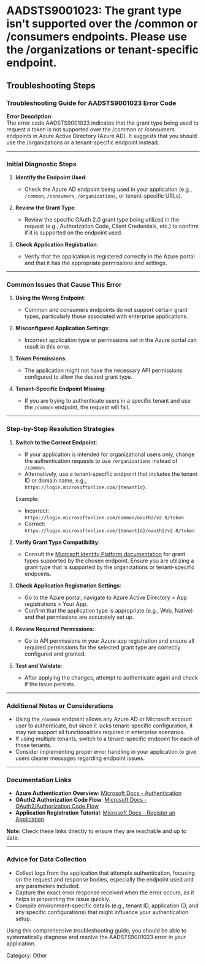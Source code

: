 # AADSTS9001023: The grant type isn't supported over the /common or /consumers endpoints. Please use the /organizations or tenant-specific endpoint.


## Troubleshooting Steps
### Troubleshooting Guide for AADSTS9001023 Error Code

**Error Description**:  
The error code AADSTS9001023 indicates that the grant type being used to request a token is not supported over the /common or /consumers endpoints in Azure Active Directory (Azure AD). It suggests that you should use the /organizations or a tenant-specific endpoint instead.

---

### Initial Diagnostic Steps

1. **Identify the Endpoint Used**:
   - Check the Azure AD endpoint being used in your application (e.g., `/common`, `/consumers`, `/organizations`, or tenant-specific URLs).

2. **Review the Grant Type**:
   - Review the specific OAuth 2.0 grant type being utilized in the request (e.g., Authorization Code, Client Credentials, etc.) to confirm if it is supported on the endpoint used.

3. **Check Application Registration**:
   - Verify that the application is registered correctly in the Azure portal and that it has the appropriate permissions and settings.

---

### Common Issues that Cause This Error

1. **Using the Wrong Endpoint**:
   - Common and consumers endpoints do not support certain grant types, particularly those associated with enterprise applications.

2. **Misconfigured Application Settings**:
   - Incorrect application type or permissions set in the Azure portal can result in this error.

3. **Token Permissions**:
   - The application might not have the necessary API permissions configured to allow the desired grant type.

4. **Tenant-Specific Endpoint Missing**:
   - If you are trying to authenticate users in a specific tenant and use the `/common` endpoint, the request will fail.

---

### Step-by-Step Resolution Strategies

1. **Switch to the Correct Endpoint**:
   - If your application is intended for organizational users only, change the authentication requests to use `/organizations` instead of `/common`.
   - Alternatively, use a tenant-specific endpoint that includes the tenant ID or domain name, e.g., `https://login.microsoftonline.com/{tenantId}`.

   Example:
   - Incorrect: `https://login.microsoftonline.com/common/oauth2/v2.0/token`
   - Correct: `https://login.microsoftonline.com/{tenantId}/oauth2/v2.0/token`

2. **Verify Grant Type Compatibility**:
   - Consult the [Microsoft Identity Platform documentation](https://docs.microsoft.com/en-us/azure/active-directory/develop/v2-oauth2-auth-code-flow) for grant types supported by the chosen endpoint. Ensure you are utilizing a grant type that is supported by the organizations or tenant-specific endpoints.

3. **Check Application Registration Settings**:
   - Go to the Azure portal, navigate to Azure Active Directory > App registrations > Your App.
   - Confirm that the application type is appropriate (e.g., Web, Native) and that permissions are accurately set up.

4. **Review Required Permissions**:
   - Go to API permissions in your Azure app registration and ensure all required permissions for the selected grant type are correctly configured and granted.

5. **Test and Validate**:
   - After applying the changes, attempt to authenticate again and check if the issue persists.

---

### Additional Notes or Considerations

- Using the `/common` endpoint allows any Azure AD or Microsoft account user to authenticate, but since it lacks tenant-specific configuration, it may not support all functionalities required in enterprise scenarios.
- If using multiple tenants, switch to a tenant-specific endpoint for each of those tenants.
- Consider implementing proper error handling in your application to give users clearer messages regarding endpoint issues.

---

### Documentation Links

- **Azure Authentication Overview**: [Microsoft Docs - Authentication](https://docs.microsoft.com/en-us/azure/active-directory/develop/authentication-scenarios)
- **OAuth2 Authorization Code Flow**: [Microsoft Docs - OAuth2/Authorization Code Flow](https://docs.microsoft.com/en-us/azure/active-directory/develop/v2-oauth2-auth-code-flow)
- **Application Registration Tutorial**: [Microsoft Docs - Register an Application](https://docs.microsoft.com/en-us/azure/active-directory/develop/quickstart-register-app)

**Note**: Check these links directly to ensure they are reachable and up to date.

---

### Advice for Data Collection

- Collect logs from the application that attempts authentication, focusing on the request and response bodies, especially the endpoint used and any parameters included.
- Capture the exact error response received when the error occurs, as it helps in pinpointing the issue quickly.
- Compile environment-specific details (e.g., tenant ID, application ID, and any specific configurations) that might influence your authentication setup.

Using this comprehensive troubleshooting guide, you should be able to systematically diagnose and resolve the AADSTS9001023 error in your application.

Category: Other